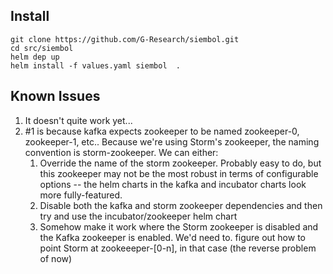 ## Install

```
git clone https://github.com/G-Research/siembol.git
cd src/siembol
helm dep up
helm install -f values.yaml siembol  .
```

## Known Issues

1. It doesn't quite work yet...
2. #1 is because kafka expects zookeeper to be named zookeeper-0, zookeeper-1, etc.. Because we're using Storm's zookeeper, the naming convention is storm-zookeeper.  We can either:
   1. Override the name of the storm zookeeper.  Probably easy to do, but this zookeeper may not be the most robust in terms of configurable options -- the helm charts in the kafka and incubator charts look more fully-featured.
   2. Disable both the kafka and storm zookeeper dependencies and then try and use the incubator/zookeeper helm chart
   2. Somehow make it work where the Storm zookeeper is disabled and the Kafka zookeeper is enabled.  We'd need to. figure out how to point Storm at zookeeeper-[0-n], in that case (the reverse problem of now)